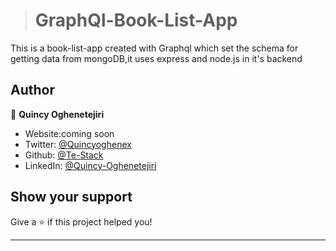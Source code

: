

> # GraphQl-Book-List-App
This is a book-list-app created with Graphql which set the schema for getting data from mongoDB,it uses express and node.js in it's backend  

## Author

👤 **Quincy Oghenetejiri**

- Website:coming soon
- Twitter: [@Quincyoghenex](https://twitter.com/Quincyoghenex)
- Github: [@Te-Stack](https://github.com/Te-Stack)
- LinkedIn: [@Quincy-Oghenetejiri](https://linkedin.com/in/quincy-oghenetejiri)

## Show your support

Give a ⭐️ if this project helped you!

---
